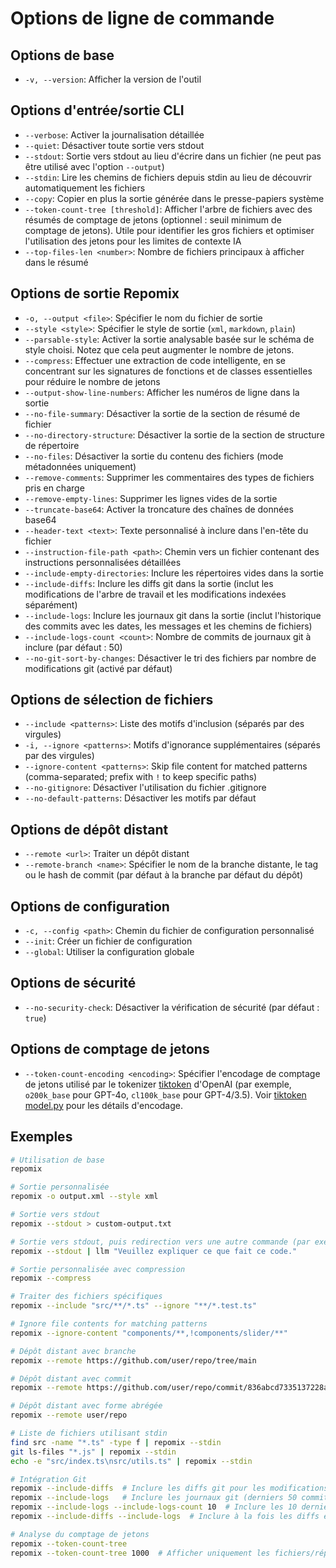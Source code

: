 # Options de ligne de commande

## Options de base
- `-v, --version`: Afficher la version de l'outil

## Options d'entrée/sortie CLI
- `--verbose`: Activer la journalisation détaillée
- `--quiet`: Désactiver toute sortie vers stdout
- `--stdout`: Sortie vers stdout au lieu d'écrire dans un fichier (ne peut pas être utilisé avec l'option `--output`)
- `--stdin`: Lire les chemins de fichiers depuis stdin au lieu de découvrir automatiquement les fichiers
- `--copy`: Copier en plus la sortie générée dans le presse-papiers système
- `--token-count-tree [threshold]`: Afficher l'arbre de fichiers avec des résumés de comptage de jetons (optionnel : seuil minimum de comptage de jetons). Utile pour identifier les gros fichiers et optimiser l'utilisation des jetons pour les limites de contexte IA
- `--top-files-len <number>`: Nombre de fichiers principaux à afficher dans le résumé

## Options de sortie Repomix
- `-o, --output <file>`: Spécifier le nom du fichier de sortie
- `--style <style>`: Spécifier le style de sortie (`xml`, `markdown`, `plain`)
- `--parsable-style`: Activer la sortie analysable basée sur le schéma de style choisi. Notez que cela peut augmenter le nombre de jetons.
- `--compress`: Effectuer une extraction de code intelligente, en se concentrant sur les signatures de fonctions et de classes essentielles pour réduire le nombre de jetons
- `--output-show-line-numbers`: Afficher les numéros de ligne dans la sortie
- `--no-file-summary`: Désactiver la sortie de la section de résumé de fichier
- `--no-directory-structure`: Désactiver la sortie de la section de structure de répertoire
- `--no-files`: Désactiver la sortie du contenu des fichiers (mode métadonnées uniquement)
- `--remove-comments`: Supprimer les commentaires des types de fichiers pris en charge
- `--remove-empty-lines`: Supprimer les lignes vides de la sortie
- `--truncate-base64`: Activer la troncature des chaînes de données base64
- `--header-text <text>`: Texte personnalisé à inclure dans l'en-tête du fichier
- `--instruction-file-path <path>`: Chemin vers un fichier contenant des instructions personnalisées détaillées
- `--include-empty-directories`: Inclure les répertoires vides dans la sortie
- `--include-diffs`: Inclure les diffs git dans la sortie (inclut les modifications de l'arbre de travail et les modifications indexées séparément)
- `--include-logs`: Inclure les journaux git dans la sortie (inclut l'historique des commits avec les dates, les messages et les chemins de fichiers)
- `--include-logs-count <count>`: Nombre de commits de journaux git à inclure (par défaut : 50)
- `--no-git-sort-by-changes`: Désactiver le tri des fichiers par nombre de modifications git (activé par défaut)

## Options de sélection de fichiers
- `--include <patterns>`: Liste des motifs d'inclusion (séparés par des virgules)
- `-i, --ignore <patterns>`: Motifs d'ignorance supplémentaires (séparés par des virgules)
- `--ignore-content <patterns>`: Skip file content for matched patterns (comma-separated; prefix with `!` to keep specific paths)
- `--no-gitignore`: Désactiver l'utilisation du fichier .gitignore
- `--no-default-patterns`: Désactiver les motifs par défaut

## Options de dépôt distant
- `--remote <url>`: Traiter un dépôt distant
- `--remote-branch <name>`: Spécifier le nom de la branche distante, le tag ou le hash de commit (par défaut à la branche par défaut du dépôt)

## Options de configuration
- `-c, --config <path>`: Chemin du fichier de configuration personnalisé
- `--init`: Créer un fichier de configuration
- `--global`: Utiliser la configuration globale

## Options de sécurité
- `--no-security-check`: Désactiver la vérification de sécurité (par défaut : `true`)

## Options de comptage de jetons
- `--token-count-encoding <encoding>`: Spécifier l'encodage de comptage de jetons utilisé par le tokenizer [tiktoken](https://github.com/openai/tiktoken) d'OpenAI (par exemple, `o200k_base` pour GPT-4o, `cl100k_base` pour GPT-4/3.5). Voir [tiktoken model.py](https://github.com/openai/tiktoken/blob/main/tiktoken/model.py#L24) pour les détails d'encodage.


## Exemples

```bash
# Utilisation de base
repomix

# Sortie personnalisée
repomix -o output.xml --style xml

# Sortie vers stdout
repomix --stdout > custom-output.txt

# Sortie vers stdout, puis redirection vers une autre commande (par exemple, simonw/llm)
repomix --stdout | llm "Veuillez expliquer ce que fait ce code."

# Sortie personnalisée avec compression
repomix --compress

# Traiter des fichiers spécifiques
repomix --include "src/**/*.ts" --ignore "**/*.test.ts"

# Ignore file contents for matching patterns
repomix --ignore-content "components/**,!components/slider/**"

# Dépôt distant avec branche
repomix --remote https://github.com/user/repo/tree/main

# Dépôt distant avec commit
repomix --remote https://github.com/user/repo/commit/836abcd7335137228ad77feb28655d85712680f1

# Dépôt distant avec forme abrégée
repomix --remote user/repo

# Liste de fichiers utilisant stdin
find src -name "*.ts" -type f | repomix --stdin
git ls-files "*.js" | repomix --stdin
echo -e "src/index.ts\nsrc/utils.ts" | repomix --stdin

# Intégration Git
repomix --include-diffs  # Inclure les diffs git pour les modifications non commitées
repomix --include-logs   # Inclure les journaux git (derniers 50 commits par défaut)
repomix --include-logs --include-logs-count 10  # Inclure les 10 derniers commits
repomix --include-diffs --include-logs  # Inclure à la fois les diffs et les journaux

# Analyse du comptage de jetons
repomix --token-count-tree
repomix --token-count-tree 1000  # Afficher uniquement les fichiers/répertoires avec 1000+ jetons
```

